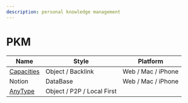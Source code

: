```yaml
---
description: personal knowledge management
---
```


# PKM

| Name                                 | Style                      | Platform           |
| ------------------------------------ | -------------------------- | ------------------ |
| [Capacities](https://capacities.io/) | Object / Backlink          | Web / Mac / iPhone |
| Notion                               | DataBase                   | Web / Mac / iPhone |
| [AnyType](https://anytype.io/)       | Object / P2P / Local First |                    |
